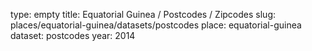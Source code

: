 type: empty
title: Equatorial Guinea / Postcodes / Zipcodes
slug: places/equatorial-guinea/datasets/postcodes
place: equatorial-guinea
dataset: postcodes
year: 2014
